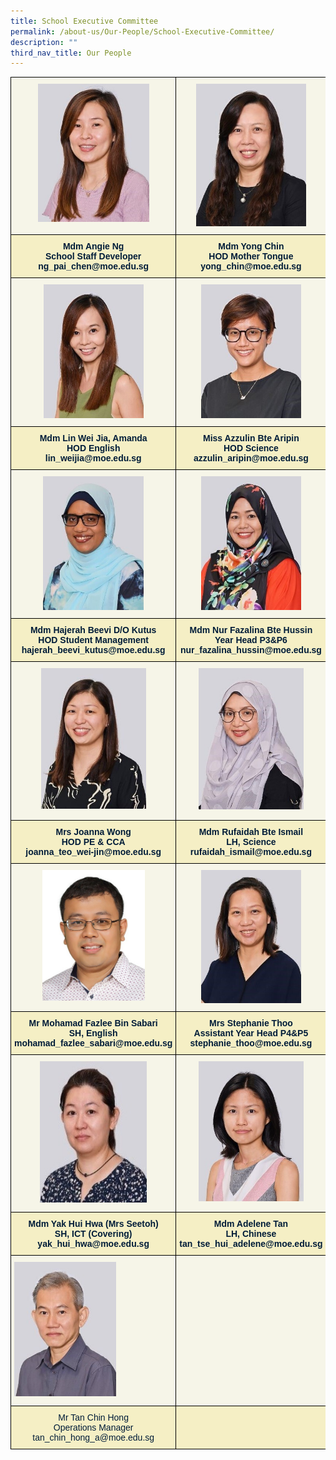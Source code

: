 ```yaml
---
title: School Executive Committee
permalink: /about-us/Our-People/School-Executive-Committee/
description: ""
third_nav_title: Our People
---
```

<style type="text/css">
.tg  {border-collapse:collapse;border-spacing:0;}
.tg td{border-color:black;border-style:solid;border-width:1px;font-family:Arial, sans-serif;font-size:14px;
  overflow:hidden;padding:10px 5px;word-break:normal;}
.tg th{border-color:black;border-style:solid;border-width:1px;font-family:Arial, sans-serif;font-size:14px;
  font-weight:normal;overflow:hidden;padding:10px 5px;word-break:normal;}
.tg .tg-1yev{background-color:#F5EFC5;color:#001C38;text-align:center;vertical-align:middle}
.tg .tg-sg6x{background-color:#F6F5E8;color:#001C38;text-align:left;vertical-align:middle}
.tg .tg-zsjr{background-color:#F6F5E8;color:#001C38;text-align:left;vertical-align:top}
.tg .tg-5r95{background-color:#F6F5E8;color:#001C38;text-align:center;vertical-align:top}
.tg .tg-sr94{background-color:#F5EFC5;color:#001C38;font-weight:bold;text-align:center;vertical-align:top}
</style>
<table class="tg">
<thead>
  <tr>
    <th class="tg-5r95"><img src="/images/About%20Us/Our%20People/School%20Exec%20Committee/S1.jpg" alt="Angie1.jpg" width="178" height="221"></th>
    <th class="tg-5r95"><img src="/images/About%20Us/Our%20People/School%20Exec%20Committee/S2.jpg" alt="Yong Chin1.jpg" width="176" height="228"></th>
    <th class="tg-5r95"><img src="/images/About%20Us/Our%20People/School%20Exec%20Committee/S3.jpg" alt="bee leng_2021.jpg" width="160"></th>
  </tr>
</thead>
<tbody>
  <tr>
    <td class="tg-sr94">Mdm Angie Ng<br><span style="color:#001C38;background-color:#F5EFC5">School Staff Developer</span><br>ng_pai_chen@moe.edu.sg<br></td>
    <td class="tg-sr94">Mdm Yong Chin<br><span style="color:#001C38;background-color:#F5EFC5">HOD Mother Tongue</span><br>yong_chin@moe.edu.sg<br></td>
    <td class="tg-sr94">Mdm Neo Bee Leng<br><span style="color:#001C38;background-color:#F5EFC5">HOD Mathematics</span><br>neo_bee_leng@moe.edu.sg<br></td>
  </tr>
  <tr>
    <td class="tg-5r95"><img src="/images/About%20Us/Our%20People/School%20Exec%20Committee/S4.jpg" alt="amanda_2021.jpg" width="160"></td>
    <td class="tg-5r95"><img src="/images/About%20Us/Our%20People/School%20Exec%20Committee/S5.jpg" alt="azzulin_2021.jpg" width="160"></td>
    <td class="tg-5r95"><img src="/images/About%20Us/Our%20People/School%20Exec%20Committee/S6.jpg" alt="wilson_2021.jpg" width="160"></td>
  </tr>
  <tr>
    <td class="tg-sr94">Mdm Lin Wei Jia, Amanda<br><span style="color:#001C38;background-color:#F5EFC5">HOD English</span><br>lin_weijia@moe.edu.sg<br></td>
    <td class="tg-sr94">Miss Azzulin Bte Aripin<br><span style="color:#001C38;background-color:#F5EFC5">HOD Science </span><br>azzulin_aripin@moe.edu.sg<br></td>
    <td class="tg-sr94">Mr Ng Whye Shoen Wilson<br><span style="color:#001C38;background-color:#F5EFC5">HOD CCE</span><br>ng_whye_shoen_wilson@moe.edu.sg<br></td>
  </tr>
  <tr>
    <td class="tg-5r95"><img src="/images/About%20Us/Our%20People/School%20Exec%20Committee/S7.jpg" alt="hajerah_2021.jpg" width="161"></td>
    <td class="tg-5r95"><img src="/images/About%20Us/Our%20People/School%20Exec%20Committee/S8.jpg" alt="fazalina_2021.jpg" width="160"></td>
    <td class="tg-5r95"><img src="/images/About%20Us/Our%20People/School%20Exec%20Committee/S9.jpg" alt="lim fang fang_2021.jpg" width="160"></td>
  </tr>
  <tr>
    <td class="tg-sr94">Mdm Hajerah Beevi D/O Kutus<br><span style="color:#001C38;background-color:#F5EFC5">HOD Student Management </span><br>hajerah_beevi_kutus@moe.edu.sg<br></td>
    <td class="tg-sr94">Mdm Nur Fazalina Bte Hussin<br><span style="color:#001C38;background-color:#F5EFC5">Year Head P3&amp;P6 </span><br>nur_fazalina_hussin@moe.edu.sg<br></td>
    <td class="tg-sr94">Mdm Lim Fang Fang<br><span style="color:#001C38;background-color:#F5EFC5">Year Head P1&amp; P2</span><br>lim_fang_fang@moe.edu.sg<br></td>
  </tr>
  <tr>
    <td class="tg-5r95"><img src="/images/About%20Us/Our%20People/School%20Exec%20Committee/S10.jpg" alt="joanna_2021.jpg" width="168" height="225"></td>
    <td class="tg-5r95"><img src="/images/About%20Us/Our%20People/School%20Exec%20Committee/S11.jpg" alt="rufaidah_2021.jpg" width="168" height="226"></td>
    <td class="tg-5r95"><img src="/images/About%20Us/Our%20People/School%20Exec%20Committee/S12.jpg" alt="lena_2021.jpg" width="160"></td>
  </tr>
  <tr>
    <td class="tg-sr94">Mrs Joanna Wong<br><span style="color:#001C38;background-color:#F5EFC5">HOD PE &amp; CCA</span><br>joanna_teo_wei-jin@moe.edu.sg<br></td>
    <td class="tg-sr94">Mdm Rufaidah Bte Ismail<br><span style="color:#001C38;background-color:#F5EFC5">LH, Science </span><br>rufaidah_ismail@moe.edu.sg<br></td>
    <td class="tg-sr94">Mdm Lena Chua<br><span style="color:#001C38;background-color:#F5EFC5">LH, Mathematics</span><br>lena_chua_siao_yen@moe.edu.sg<br></td>
  </tr>
  <tr>
    <td class="tg-5r95"><img src="/images/About%20Us/Our%20People/School%20Exec%20Committee/S13.jpg" alt="Fazlee.jpg" width="164" height="209"></td>
    <td class="tg-5r95"><img src="/images/About%20Us/Our%20People/School%20Exec%20Committee/S14.jpg" alt="STEPH_2021.jpg" width="160"></td>
    <td class="tg-5r95"><img src="/images/About%20Us/Our%20People/School%20Exec%20Committee/S15.jpg" alt="chang siying_2021.jpg" width="160"></td>
  </tr>
  <tr>
    <td class="tg-sr94">Mr Mohamad Fazlee Bin Sabari<br><span style="color:#001C38;background-color:#F5EFC5">SH, English</span><br>mohamad_fazlee_sabari@moe.edu.sg<br></td>
    <td class="tg-sr94">Mrs Stephanie Thoo<br><span style="color:#001C38;background-color:#F5EFC5">Assistant Year Head P4&amp;P5</span><br>stephanie_thoo@moe.edu.sg<br></td>
    <td class="tg-sr94">Miss Chang Si Ying<br><span style="color:#001C38;background-color:#F5EFC5">SH PE/CCA</span><br>chang_si_ying@moe.edu.sg<br></td>
  </tr>
  <tr>
    <td class="tg-5r95"><img src="/images/About%20Us/Our%20People/School%20Exec%20Committee/S16.jpg" alt="Seetoh1.jpg" width="171" height="226"></td>
    <td class="tg-5r95"><img src="/images/About%20Us/Our%20People/School%20Exec%20Committee/S17.jpg" alt="adelene_2021.jpg" width="168"></td>
    <td class="tg-5r95"><img src="/images/About%20Us/Our%20People/School%20Exec%20Committee/S18.jpg" alt="suhui1.jpg" width="165" height="228"></td>
  </tr>
  <tr>
    <td class="tg-sr94">Mdm Yak Hui Hwa (Mrs Seetoh)<br><span style="color:#001C38;background-color:#F5EFC5">SH, ICT (Covering)</span><br>yak_hui_hwa@moe.edu.sg<br></td>
    <td class="tg-sr94">Mdm Adelene Tan<br><span style="color:#001C38;background-color:#F5EFC5">LH, Chinese</span><br>tan_tse_hui_adelene@moe.edu.sg</td>
    <td class="tg-sr94">Mdm Ong Su Hui<br><span style="color:#001C38;background-color:#F5EFC5">SH, CCE (Covering)</span><br>ong_su_hui@moe.edu.sg<br></td>
  </tr>
  <tr>
    <td class="tg-zsjr"><img src="/images/About%20Us/Our%20People/School%20Exec%20Committee/S19.jpg" alt="tan chin hong_2021.jpg" width="163" height="215"></td>
    <td class="tg-sg6x"></td>
    <td class="tg-zsjr"><img src="/images/About%20Us/Our%20People/School%20Exec%20Committee/S20.jpg" alt="valarie_2021.jpg" width="163" height="217"></td>
  </tr>
  <tr>
    <td class="tg-1yev"><span style="color:#001C38;background-color:#F5EFC5"> </span>Mr Tan Chin Hong<br><span style="color:#001C38;background-color:#F5EFC5">Operations Manager</span><br>tan_chin_hong_a@moe.edu.sg</td>
    <td class="tg-sr94"><span style="font-weight:bold">                   </span></td>
    <td class="tg-1yev"><span style="color:#001C38;background-color:#F5EFC5"> </span>Miss (Valarie) Yeo Hwee Koon<br><span style="color:#001C38;background-color:#F5EFC5">Administration Manager</span><br><span style="color:#00F">yeo_hwee_koon@moe.edu.sg</span></td>
  </tr>
</tbody>
</table>